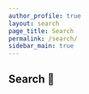 ```yaml
---
author_profile: true
layout: search
page_title: Search
permalink: /search/
sidebar_main: true
---
```


## Search 🔎

<!-- Script pointing to jekyll-search.js -->
<script src="/assets/js/simple-jekyll-search.js" type="text/javascript"></script>
